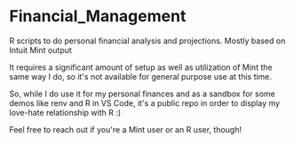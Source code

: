 # Financial_Management
R scripts to do personal financial analysis and projections. Mostly based on Intuit Mint output

It requires a significant amount of setup as well as utilization of Mint the same way I do, so it's not available for general purpose use at this time.

So, while I do use it for my personal finances and as a sandbox for some demos like renv and R in VS Code, it's a public repo in order to display my love-hate relationship with R :)

Feel free to reach out if you're a Mint user or an R user, though! 
